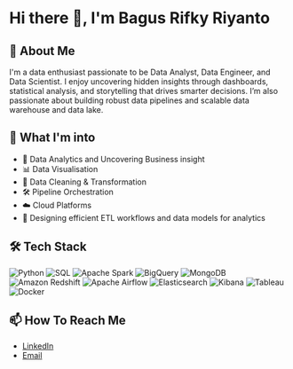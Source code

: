 # Hi there 👋, I'm Bagus Rifky Riyanto 

## 🚀 About Me
I'm a data enthusiast passionate to be Data Analyst, Data Engineer, and Data Scientist. I enjoy uncovering hidden insights through dashboards, statistical analysis, and storytelling that drives smarter decisions. I’m also passionate about building robust data pipelines and scalable data warehouse and data lake.

## 🚀 What I'm into
- 🧠 Data Analytics and Uncovering Business insight
- 📊 Data Visualisation
- 🧹 Data Cleaning & Transformation
- 🛠️ Pipeline Orchestration 
- ☁️ Cloud Platforms
- 💾 Designing efficient ETL workflows and data models for analytics

## 🛠️ Tech Stack
![Python](https://img.shields.io/badge/Python-3776AB?style=for-the-badge&logo=python&logoColor=white)
![SQL](https://img.shields.io/badge/SQL-003B57?style=for-the-badge&logo=postgresql&logoColor=white)
![Apache Spark](https://img.shields.io/badge/Apache_Spark-E25A1C?style=for-the-badge&logo=apachespark&logoColor=white)
![BigQuery](https://img.shields.io/badge/BigQuery-4285F4?style=for-the-badge&logo=googlebigquery&logoColor=white)
![MongoDB](https://img.shields.io/badge/MongoDB-47A248?style=for-the-badge&logo=mongodb&logoColor=white)
![Amazon Redshift](https://img.shields.io/badge/AWS_Redshift-8C4FFF?style=for-the-badge&logo=amazonaws&logoColor=white)
![Apache Airflow](https://img.shields.io/badge/Apache_Airflow-017CEE?style=for-the-badge&logo=apacheairflow&logoColor=white)
![Elasticsearch](https://img.shields.io/badge/Elasticsearch-005571?style=for-the-badge&logo=elasticsearch&logoColor=white)
![Kibana](https://img.shields.io/badge/Kibana-005571?style=for-the-badge&logo=elastic&logoColor=white)
![Tableau](https://img.shields.io/badge/Tableau-E97627?style=for-the-badge&logo=tableau&logoColor=white)
![Docker](https://img.shields.io/badge/Docker-2496ED?style=for-the-badge&logo=docker&logoColor=white)

## 📫 How To Reach Me
- [LinkedIn](https://linkedin.com/in/YOUR_USERNAME)
- [Email](bagusrifky7@gmail.com)
